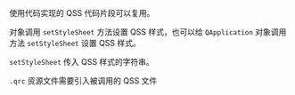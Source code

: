 使用代码实现的 QSS 代码片段可以复用。

对象调用 `setStyleSheet` 方法设置 QSS 样式，也可以给 `QApplication` 对象调用方法 `setStyleSheet` 设置 QSS 样式。

`setStyleSheet` 传入 QSS 样式的字符串。

`.qrc` 资源文件需要引入被调用的 QSS 文件

